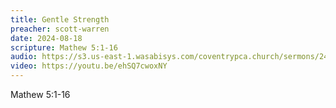 ```yaml
---
title: Gentle Strength
preacher: scott-warren
date: 2024-08-18
scripture: Mathew 5:1-16
audio: https://s3.us-east-1.wasabisys.com/coventrypca.church/sermons/24.08.18A%20Gentle%20Strength%20-%20Scott%20Warren.mp3
video: https://youtu.be/ehSQ7cwoxNY
---
```

Mathew 5:1-16